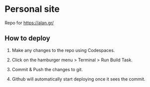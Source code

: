 # Personal site

Repo for https://alan.gr/

## How to deploy

1. Make any changes to the repo using Codespaces.

2. Click on the hamburger menu > Terminal > Run Build Task.

3. Commit & Push the changes to git.

4. Github will automatically start deploying once it sees the commit.
